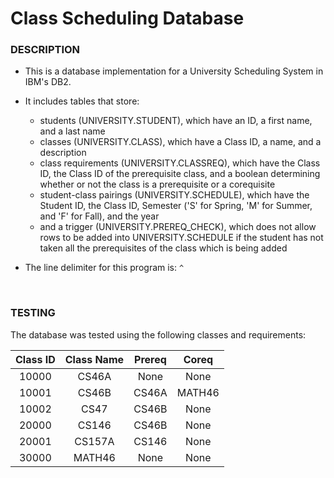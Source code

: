 # Class Scheduling Database

### DESCRIPTION
- This is a database implementation for a University Scheduling System in IBM's DB2.

- It includes tables that store:
  - students (UNIVERSITY.STUDENT), which have an ID, a first name, and a last name
  - classes (UNIVERSITY.CLASS), which have a Class ID, a name, and a description
  - class requirements (UNIVERSITY.CLASSREQ), which have the Class ID, the Class ID of the prerequisite class, and a boolean determining whether or not the class is a prerequisite or a corequisite
  - student-class pairings (UNIVERSITY.SCHEDULE), which have the Student ID, the Class ID, Semester ('S' for Spring, 'M' for Summer, and 'F' for Fall), and the year
  - and a trigger (UNIVERSITY.PREREQ_CHECK), which does not allow rows to be added into UNIVERSITY.SCHEDULE if the student has not taken all the prerequisites of the class which is being added

- The line delimiter for this program is: `^`
<br>

### TESTING

The database was tested using the following classes and requirements:

| Class ID | Class Name | Prereq | Coreq  |
| :------: | :--------: | :----: | :----: |
| 10000    | CS46A      | None   | None   |
| 10001    | CS46B      | CS46A  | MATH46 |
| 10002    | CS47       | CS46B  | None   |
| 20000    | CS146      | CS46B  | None   |
| 20001    | CS157A     | CS146  | None   |
| 30000    | MATH46     | None   | None   |
